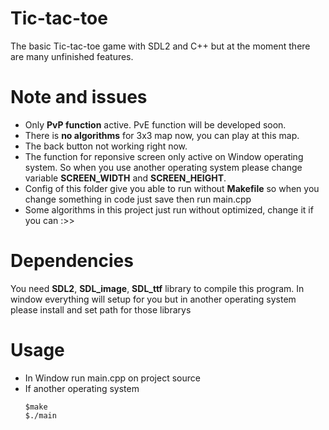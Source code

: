 # Tic-tac-toe
The basic Tic-tac-toe game with SDL2 and C++ but at the moment there are many unfinished features.
# Note and issues
- Only **PvP function** active. PvE function will be developed soon.
- There is **no algorithms** for 3x3 map now, you can play at this map.
- The back button not working right now.
- The function for reponsive screen only active on Window operating system. So when you use another operating system please change variable **SCREEN_WIDTH** and **SCREEN_HEIGHT**.
- Config of this folder give you able to run without **Makefile** so when you change something in code just save then run main.cpp
- Some algorithms in this project just run without optimized, change it if you can :>>
# Dependencies
You need **SDL2**, **SDL_image**, **SDL_ttf** library to compile this program. In window everything will setup for you but in another operating system please install and set path for those librarys
# Usage
- In Window run main.cpp on project source
- If another operating system
  ```
  $make
  $./main
  ```
